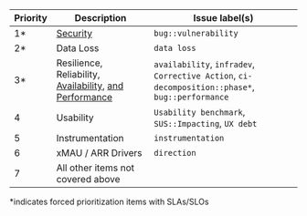 | Priority | Description | Issue label(s) |
| ------ | ------ | ------ |
| 1* | <a href="/handbook/engineering/security/#severity-and-priority-labels-on-security-issues">Security</a> | `bug::vulnerability` |
| 2* | Data Loss | `data loss` |
| 3* | Resilience, Reliability, <a href="/handbook/engineering/performance/index.html#availability">Availability</a>, <a href="/handbook/engineering/workflow/#infradev">and Performance</a>| `availability`, `infradev`, `Corrective Action`, `ci-decomposition::phase*`, `bug::performance` |
| 4 | Usability | `Usability benchmark`, `SUS::Impacting`, `UX debt` |
| 5 | Instrumentation | `instrumentation` |
| 6 | xMAU / ARR Drivers | `direction` |
| 7 | All other items not covered above | |

*indicates forced prioritization items with SLAs/SLOs
